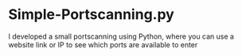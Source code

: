 # Simple-Portscanning.py
I developed a small portscanning using Python, where you can use a website link or IP to see which ports are available to enter
